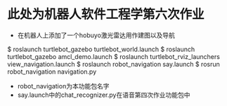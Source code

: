 # 此处为机器人软件工程学第六次作业
- 在机器人上添加了一个hobuyo激光雷达用作建图以及导航

$ roslaunch turtlebot_gazebo turtlebot_world.launch
$ roslaunch turtlebot_gazebo amcl_demo.launch
$ roslaunch turtlebot_rviz_launchers view_navigation.launch
$ roslaunch robot_navigation say.launch
$ rosrun robot_navigation navigation.py

- robot_navigation为本功能包名字
- say.launch中的chat_recognizer.py在语音第四次作业功能包中
